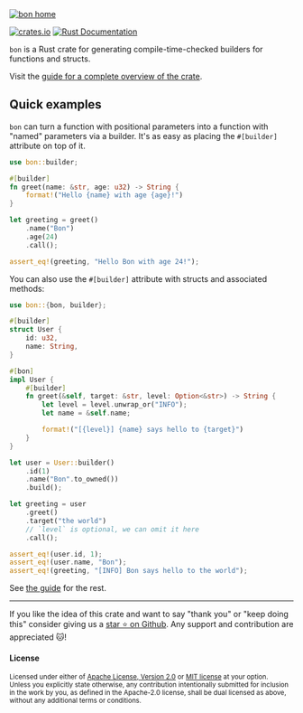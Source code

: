<a href="https://elastio.github.io/bon/guide/overview">
    <!--
    We use an absolute link to the image here because this README is hosted on crates.io,
    lib.rs and docs.rs where this image isn't available through the relative link.
    -->
    <img
        src="https://elastio.github.io/bon/bon-home.png"
        alt="bon home"
    />
</a>

[![crates.io](https://img.shields.io/crates/v/bon.svg?labelColor=orange&color=darkkhaki)](https://crates.io/crates/bon)
[![Rust Documentation](https://img.shields.io/badge/docs.rs-blue.svg)](https://docs.rs/bon/latest/bon/)

`bon` is a Rust crate for generating compile-time-checked builders for functions and structs.

Visit the [guide for a complete overview of the crate](https://elastio.github.io/bon/guide/overview).

## Quick examples

`bon` can turn a function with positional parameters into a function with "named" parameters via a builder. It's as easy as placing the `#[builder]` attribute on top of it.

```rust
use bon::builder;

#[builder]
fn greet(name: &str, age: u32) -> String {
    format!("Hello {name} with age {age}!")
}

let greeting = greet()
    .name("Bon")
    .age(24)
    .call();

assert_eq!(greeting, "Hello Bon with age 24!");
```

You can also use the `#[builder]` attribute with structs and associated methods:

```rust
use bon::{bon, builder};

#[builder]
struct User {
    id: u32,
    name: String,
}

#[bon]
impl User {
    #[builder]
    fn greet(&self, target: &str, level: Option<&str>) -> String {
        let level = level.unwrap_or("INFO");
        let name = &self.name;

        format!("[{level}] {name} says hello to {target}")
    }
}

let user = User::builder()
    .id(1)
    .name("Bon".to_owned())
    .build();

let greeting = user
    .greet()
    .target("the world")
    // `level` is optional, we can omit it here
    .call();

assert_eq!(user.id, 1);
assert_eq!(user.name, "Bon");
assert_eq!(greeting, "[INFO] Bon says hello to the world");
```

See [the guide](https://elastio.github.io/bon/guide/overview) for the rest.

---

If you like the idea of this crate and want to say "thank you" or "keep doing this" consider giving us a [star ⭐ on Github](https://github.com/elastio/bon). Any support and contribution are appreciated 🐱!

#### License

<sup>
Licensed under either of <a href="LICENSE-APACHE">Apache License, Version
2.0</a> or <a href="LICENSE-MIT">MIT license</a> at your option.
</sup>

<br>

<sub>
Unless you explicitly state otherwise, any contribution intentionally submitted
for inclusion in the work by you, as defined in the Apache-2.0 license, shall be
dual licensed as above, without any additional terms or conditions.
</sub>

